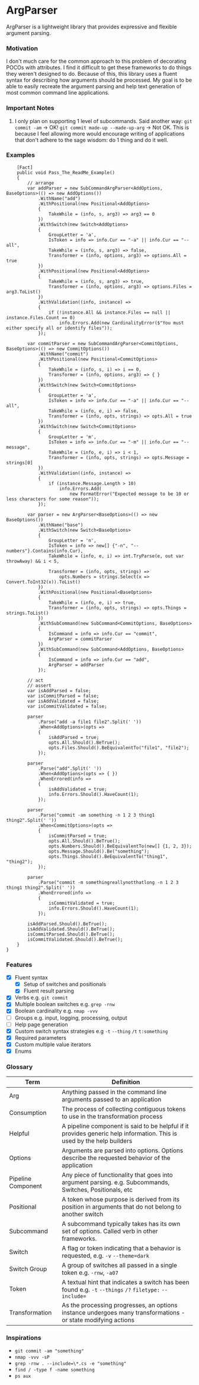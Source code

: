 # ArgParser
ArgParser is a lightweight library that provides expressive and flexible argument parsing. 

### Motivation
I don't much care for the common approach to this problem of decorating POCOs with attributes. I find it difficult to get these frameworks to do things they weren't designed to do. Because of this, this library uses a fluent syntax for describing how arguments should be processed. My goal is to be able to easily recreate the argument parsing and help text generation of most common command line applications.

### Important Notes
1. I only plan on supporting 1 level of subcommands. Said another way: `git commit -am` -> OK!  `git commit made-up --made-up-arg` -> Not OK. This is because I feel allowing more would encourage writing of applications that don't adhere to the sage wisdom: do 1 thing and do it well.

### Examples
        [Fact]
        public void Pass_The_ReadMe_Example()
        {
            // arrange
            var addParser = new SubCommandArgParser<AddOptions, BaseOptions>(() => new AddOptions())
                .WithName("add")
                .WithPositional(new Positional<AddOptions>
                {
                    TakeWhile = (info, s, arg3) => arg3 == 0
                })
                .WithSwitch(new Switch<AddOptions>
                {
                    GroupLetter = 'a',
                    IsToken = info => info.Cur == "-a" || info.Cur == "--all",
                    TakeWhile = (info, s, arg3) => false,
                    Transformer = (info, options, arg3) => options.All = true
                })
                .WithPositional(new Positional<AddOptions>
                {
                    TakeWhile = (info, s, arg3) => true,
                    Transformer = (info, options, arg3) => options.Files = arg3.ToList()
                })
                .WithValidation((info, instance) =>
                {
                    if (!instance.All && instance.Files == null || instance.Files.Count == 0)
                        info.Errors.Add(new CardinalityError($"You must either specify all or identify files"));
                });

            var commitParser = new SubCommandArgParser<CommitOptions, BaseOptions>(() => new CommitOptions())
                .WithName("commit")
                .WithPositional(new Positional<CommitOptions>
                {
                    TakeWhile = (info, s, i) => i == 0,
                    Transformer = (info, options, arg3) => { }
                })
                .WithSwitch(new Switch<CommitOptions>
                {
                    GroupLetter = 'a',
                    IsToken = info => info.Cur == "-a" || info.Cur == "--all",
                    TakeWhile = (info, e, i) => false,
                    Transformer = (info, opts, strings) => opts.All = true
                })
                .WithSwitch(new Switch<CommitOptions>
                {
                    GroupLetter = 'm',
                    IsToken = info => info.Cur == "-m" || info.Cur == "--message",
                    TakeWhile = (info, e, i) => i < 1,
                    Transformer = (info, opts, strings) => opts.Message = strings[0]
                })
                .WithValidation((info, instance) =>
                {
                    if (instance.Message.Length > 10)
                        info.Errors.Add(
                            new FormatError("Expected message to be 10 or less characters for some reason"));
                });

            var parser = new ArgParser<BaseOptions>(() => new BaseOptions())
                .WithName("base")
                .WithSwitch(new Switch<BaseOptions>
                {
                    GroupLetter = 'n',
                    IsToken = info => new[] {"-n", "--numbers"}.Contains(info.Cur),
                    TakeWhile = (info, e, i) => int.TryParse(e, out var throwAway) && i < 5,

                    Transformer = (info, opts, strings) =>
                        opts.Numbers = strings.Select(x => Convert.ToInt32(x)).ToList()
                })
                .WithPositional(new Positional<BaseOptions>
                {
                    TakeWhile = (info, e, i) => true,
                    Transformer = (info, opts, strings) => opts.Things = strings.ToList()
                })
                .WithSubCommand(new SubCommand<CommitOptions, BaseOptions>
                {
                    IsCommand = info => info.Cur == "commit",
                    ArgParser = commitParser
                })
                .WithSubCommand(new SubCommand<AddOptions, BaseOptions>
                {
                    IsCommand = info => info.Cur == "add",
                    ArgParser = addParser
                });

            // act
            // assert
            var isAddParsed = false;
            var isCommitParsed = false;
            var isAddValidated = false;
            var isCommitValidated = false;

            parser
                .Parse("add -a file1 file2".Split(' '))
                .When<AddOptions>(opts =>
                {
                    isAddParsed = true;
                    opts.All.Should().BeTrue();
                    opts.Files.Should().BeEquivalentTo("file1", "file2");
                });

            parser
                .Parse("add".Split(' '))
                .When<AddOptions>(opts => { })
                .WhenErrored(info =>
                {
                    isAddValidated = true;
                    info.Errors.Should().HaveCount(1);
                });

            parser
                .Parse("commit -am something -n 1 2 3 thing1 thing2".Split(' '))
                .When<CommitOptions>(opts =>
                {
                    isCommitParsed = true;
                    opts.All.Should().BeTrue();
                    opts.Numbers.Should().BeEquivalentTo(new[] {1, 2, 3});
                    opts.Message.Should().Be("something");
                    opts.Things.Should().BeEquivalentTo("thing1", "thing2");
                });

            parser
                .Parse("commit -m somethingreallynotthatlong -n 1 2 3 thing1 thing2".Split(' '))
                .WhenErrored(info =>
                {
                    isCommitValidated = true;
                    info.Errors.Should().HaveCount(1);
                });

            isAddParsed.Should().BeTrue();
            isAddValidated.Should().BeTrue();
            isCommitParsed.Should().BeTrue();
            isCommitValidated.Should().BeTrue();
        }
    }


        
        

### Features
- [x] Fluent syntax
  - [x] Setup of switches and positionals
  - [x] Fluent result parsing 
- [x] Verbs e.g. `git commit`
- [x] Multiple boolean switches e.g. `grep -rnw`
- [x] Boolean cardinality e.g. `nmap -vvv`
- [ ] Groups e.g. input, logging, processing, output
- [ ] Help page generation
- [x] Custom switch syntax strategies e.g `-t` `--thing` `/t` `t:something`
- [x] Required parameters
- [x] Custom multiple value iterators
- [x] Enums

### Glossary
|Term               |Definition|
|-------------------|----------|
|Arg                |Anything passed in the command line arguments passed to an application|
|Consumption        |The process of collecting contiguous tokens to use in the transformation process|
|Helpful            |A pipeline component is said to be helpful if it provides generic help information. This is used by the help builders|
|Options            |Arguments are parsed into options. Options describe the requested behavior of the application|
|Pipeline Component |Any piece of functionality that goes into argument parsing. e.g. Subcommands, Switches, Positionals, etc|
|Positional         |A token whose purpose is derived from its position in arguments that do not belong to another switch|
|Subcommand         |A subcommand typically takes has its own set of options. Called verb in other frameworks.|
|Switch             |A flag or token indicating that a behavior is requested, e.g. `-v` `--theme=dark` |
|Switch Group       |A group of switches all passed in a single token e.g. `-rnw`, `-a07`|
|Token              |A textual hint that indicates a switch has been found e.g. `-t` `--things` `/?` `filetype:` `--include=`|
|Transformation     |As the processing progresses, an options instance undergoes many transformations -or state modifying actions|

### Inspirations
- `git commit -am "something"`
- `nmap -vvv -sP`
- `grep -rnw . --include=\*.cs -e "something"`
- `find / -type f -name something`
- `ps aux`